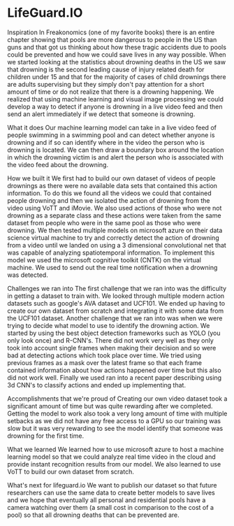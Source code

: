 # LifeGuard.IO

Inspiration
In Freakonomics (one of my favorite books) there is an entire chapter showing that pools are more dangerous to people in the US than guns and that got us thinking about how these tragic accidents due to pools could be prevented and how we could save lives in any way possible. When we started looking at the statistics about drowning deaths in the US we saw that drowning is the second leading cause of injury related death for children under 15 and that for the majority of cases of child drownings there are adults supervising but they simply don't pay attention for a short amount of time or do not realize that there is a drowning happening. We realized that using machine learning and visual image processing we could develop a way to detect if anyone is drowning in a live video feed and then send an alert immediately if we detect that someone is drowning.

What it does
Our machine learning model can take in a live video feed of people swimming in a swimming pool and can detect whether anyone is drowning and if so can identify where in the video the person who is drowning is located. We can then draw a boundary box around the location in which the drowning victim is and alert the person who is associated with the video feed about the drowning.

How we built it
We first had to build our own dataset of videos of people drownings as there were no available data sets that contained this action information. To do this we found all the videos we could that contained people drowning and then we isolated the action of drowning from the video using VoTT and iMovie. We also used actions of those who were not drowning as a separate class and these actions were taken from the same dataset from people who were in the same pool as those who were drowning. We then tested multiple models on microsoft azure on their data science virtual machine to try and correctly detect the action of drowning from a video until we landed on using a 3 dimensional convolutional net that was capable of analyzing spatiotemporal information. To implement this model we used the microsoft cognitive toolkit (CNTK) on the virtual machine. We used to send out the real time notification when a drowning was detected.

Challenges we ran into
The first challenge that we ran into was the difficulty in getting a dataset to train with. We looked through multiple modern action datasets such as google's AVA dataset and UCF101. We ended up having to create our own dataset from scratch and integrating it with some data from the UCF101 dataset. Another challenge that we ran into was when we were trying to decide what model to use to identify the drowning action. We started by using the best object detection frameworks such as YOLO (you only look once) and R-CNN's. There did not work very well as they only took into account single frames when making their decision and so were bad at detecting actions which took place over time. We tried using previous frames as a mask over the latest frame so that each frame contained information about how actions happened over time but this also did not work well. Finally we used ran into a recent paper describing using 3d CNN's to classify actions and ended up implementing that.

Accomplishments that we're proud of
Creating our own video dataset took a significant amount of time but was quite rewarding after we completed. Getting the model to work also took a very long amount of time with multiple setbacks as we did not have any free access to a GPU so our training was slow but it was very rewarding to see the model identify that someone was drowning for the first time.

What we learned
We learned how to use microsoft azure to host a machine learning model so that we could analyze real time video in the cloud and provide instant recognition results from our model. We also learned to use VoTT to build our own dataset from scratch.

What's next for lifeguard.io
We want to publish our dataset so that future researchers can use the same data to create better models to save lives and we hope that eventually all personal and residential pools have a camera watching over them (a small cost in comparison to the cost of a pool) so that all drowning deaths that can be prevented are.
